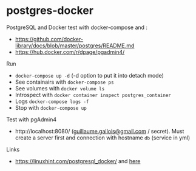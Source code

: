 # postgres-docker


PostgreSQL and Docker test with docker-compose and :

 - https://github.com/docker-library/docs/blob/master/postgres/README.md
 - https://hub.docker.com/r/dpage/pgadmin4/
 
Run

 - `docker-compose up -d` (-d option to put it into detach mode)
 - See containairs with `docker-compose ps`
 - See volumes with `docker volume ls`
 - Introspect with `docker container inspect postgres_container`
 - Logs `docker-compose logs -f`
 - Stop with `docker-compose up`
 
Test with pgAdmin4

 - http://localhost:8080/ (guillaume.gallois@gmail.com / secret). Must create a server first and connection with hostname `db` (service in yml)
 

Links

 - https://linuxhint.com/postgresql_docker/ and [here](https://phoenixnap.com/kb/deploy-postgresql-on-docker#:~:text=Option%201%3A%20Run%20Postgres%20Using%20Docker%20Compose,-To%20deploy%20a&text=You%20can%20decide%20on%20the,default%20port%20number%20for%20PostgreSQL.)
